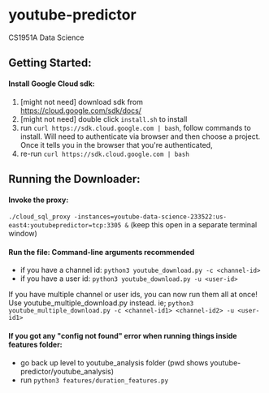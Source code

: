 # youtube-predictor
CS1951A Data Science

## Getting Started:
#### Install Google Cloud sdk:
1. [might not need] download sdk from <a href="https://cloud.google.com/sdk/docs/">https://cloud.google.com/sdk/docs/</a>
2. [might not need] double click `install.sh` to install
3. run `curl https://sdk.cloud.google.com | bash`, follow commands to install. Will need to authenticate via browser and then choose a project. Once it tells you in the browser that you're authenticated,
4. re-run `curl https://sdk.cloud.google.com | bash`

## Running the Downloader:
#### Invoke the proxy:
`./cloud_sql_proxy -instances=youtube-data-science-233522:us-east4:youtubepredictor=tcp:3305 &` (keep this open in a separate terminal window)

#### Run the file: Command-line arguments recommended
* if you have a channel id: `python3 youtube_download.py -c <channel-id>`
* if you have a user id: `python3 youtube_download.py -u <user-id>`

If you have multiple channel or user ids, you can now run them all at once! Use youtube\_multiple\_download.py instead.
ie; `python3 youtube_multiple_download.py -c <channel-id1> <channel-id2> -u <user-id1>`

#### If you got any "config not found" error when running things inside features folder:
* go back up level to youtube_analysis folder (pwd shows youtube-predictor/youtube_analysis)
* run `python3 features/duration_features.py `
